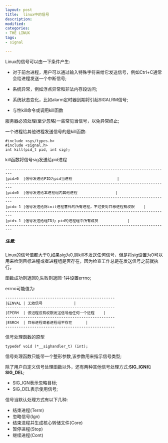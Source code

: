 ```yaml
---
layout: post
title:  linux中的信号
description: 
modified: 
categories: 
- THE LINUX 
tags:
- signal

---
```


Linux的信号可以由一下条件产生:
* 对于前台进程，用户可以通过输入特殊字符来给它发送信号，例如Ctrl+C通常会给进程发送一个中断信号;

* 系统异常，例如浮点异常和非法内存段访问;

* 系统状态变化，比如alarm定时器到期将引起SIGALRM信号;

* 与性kill命令或调用kill函数

服务器必须处理(至少忽略)一些常见当信号，以免异常终止;

一个进程给其他进程发送信号的是kill函数:
	
	#include <sys/types.h>
	#include <signal.h>
	int kill(pid_t pid, int sig);


kill函数将信号sig发送给pid进程


	-------------------------------------------------------------------------
	|pid>0	|信号发送给PID为pid当进程					|	
	-------------------------------------------------------------------------
	|pid=0	|信号发送给本进程组内其他进程					|	
	-------------------------------------------------------------------------
	|pid=-1	|信号发送给除init进程意外的所有进程，不过要对目标进程有权限	|	
	-------------------------------------------------------------------------
	|pid<-1	|信号发送给组ID为-pid的进程组中所有成员				|	
	-------------------------------------------------------------------------

##### 注意:
Linux的信号值都大于0,如果sig为0,则kill不发送任何信号，但是将sig设置为0可以用来检测目标进程或者进程组是否存在，因为检查工作总是在发送信号之前就执行。

函数成功则返回0,失败则返回-1并设置errno;

errno可能值为:


	-------------------------------------------------
	|EINVAL	| 无效信号				|
	-------------------------------------------------
	|EPERM	| 该进程没有权限发送信号给任何一个进程	|
	-------------------------------------------------
	|ESRCH	| 目标进程或者进程组不存在		|
	-------------------------------------------------



信号处理函数的原型

	typedef void (*__sighandler_t) (int);

信号处理函数只能带一个整形参数,该参数用来指示信号类型;

除了用户自定义信号处理函数以外，还有两种其他信号处理方式:**SIG_IGN**和**SIG_DEL**;

* SIG_IGN表示忽略目标;
* SIG_DEL表示使用信号;

信号当默认处理方式有以下几种:

* 结束进程(Term)
* 忽略信号(Ign)
* 结束进程并生成核心转储文件(Core)
* 暂停进程(Stop)
* 继续进程(Cont)




